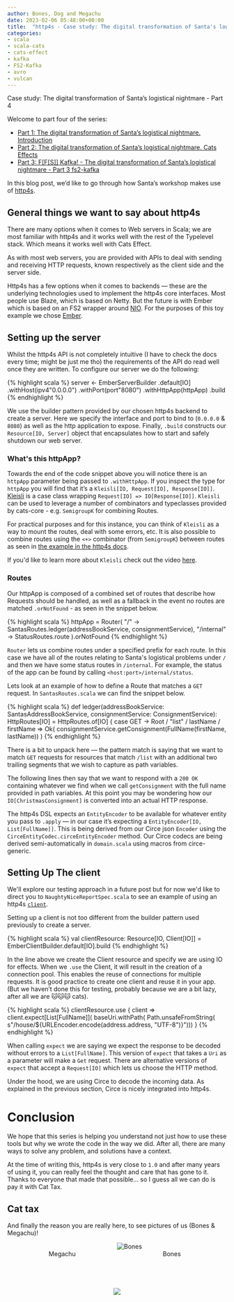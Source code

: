 ```yaml
---
author: Bones, Dog and Megachu
date: 2023-02-06 05:48:00+00:00
title:  "http4s - Case study: The digital transformation of Santa's logistical nightmare - Part 4 http4s"
categories:
- scala
- scala-cats
- cats-effect
- kafka
- FS2-Kafka
- avro
- vulcan
---
```





Case study: The digital transformation of Santa’s logistical nightmare - Part 4

Welcome to part four of the series:
- [Part 1: The digital transformation of Santa’s logistical nightmare. Introduction](https://functional-feline-society.github.io/2022/12/16/santas-logistical-nightmare-pt1/)
- [Part 2: The digital transformation of Santa’s logistical nightmare.  Cats Effects](https://functional-feline-society.github.io/2022/12/22/io-part-2/)
- [Part 3: F[F[S]] Kafka! - The digital transformation of Santa’s logistical nightmare - Part 3 fs2-kafka](https://functional-feline-society.github.io/2023/01/24/fs2-kafka/)

In this blog post, we’d like to go through how Santa’s workshop makes use of [http4s](https://http4s.org).


## General things we want to say about http4s

There are many options when it comes to Web servers in Scala; we are most familiar with http4s and it works well with the rest of the Typelevel stack. Which means it works well with Cats Effect.

As with most web servers, you are provided with APIs to deal with sending and receiving HTTP requests, known respectively as the client side and the server side. 

Http4s has a few options when it comes to backends — these are the underlying technologies used to implement the http4s core interfaces. 
Most people use Blaze, which is based on Netty. But the future is with Ember which is based on an FS2 wrapper around [NIO](https://docs.oracle.com/en/java/javase/15/core/java-nio.html). 
For the purposes of this toy example we chose [Ember](https://mvnrepository.com/artifact/org.http4s/http4s-ember-server). 

## Setting up the server

Whilst the http4s API is not completely intuitive (I have to check the docs every time; might be just me tho) the requirements of the API do read well once they are written. To configure our server we do the following:


{% highlight scala %}
server <- EmberServerBuilder
  .default[IO]
  .withHost(ipv4"0.0.0.0")
  .withPort(port"8080")
  .withHttpApp(httpApp)
  .build
{% endhighlight %}


We use the builder pattern provided by our chosen http4s backend to create a server. Here we specify the interface and port to bind to (`0.0.0.0` & `8080`) as well as the http application to expose.
Finally, `.build` constructs our `Resource[IO, Server]` object that encapsulates how to start and safely shutdown our web server.

### What's this httpApp?

Towards the end of the code snippet above you will notice there is an `httpApp` parameter being passed to `.withHttpApp`. 
If you inspect the type for `httpApp` you will find that it’s a `Kleisli[IO, Request[IO], Response[IO]]`. 
[Kleisli](https://typelevel.org/cats/datatypes/kleisli.html) is a case class wrapping `Request[IO] => IO[Response[IO]]`. 
`Kleisli` can be used to leverage a number of combinators and typeclasses provided by cats-core - e.g. `SemigroupK` for combining Routes.

For practical purposes and for this instance, you can think of `Kleisli` as a way to mount the routes, deal with some errors, etc.
It is also possible to combine routes using the `<+>` combinator (from `SemigroupK`) between routes as seen in [the example in the http4s docs](https://http4s.org/v0.23/docs/service.html#running-your-service).

If you'd like to learn more about `Kleisli` check out the video [here](https://www.youtube.com/watch?v=qL6Viix3npA). 

### Routes
Our httpApp is composed of a combined set of routes that describe how Requests should be handled, as well as a fallback in the event no routes are matched `.orNotFound` - as seen in the snippet below.

{% highlight scala %}
httpApp = Router(
  "/"         -> SantasRoutes.ledger(addressBookService, consignmentService),
  "/internal" -> StatusRoutes.route
).orNotFound
{% endhighlight %}

`Router` lets us combine routes under a specified prefix for each route. In this case we have all of the routes relating to Santa's logistical problems under `/` and then we have some status routes in `/internal`.
For example, the status of the app can be found by calling `<host:port>/internal/status`.

Lets look at an example of how to define a Route that matches a `GET` request.
In `SantasRoutes.scala` we can find the snippet below.

{% highlight scala %}
  def ledger(addressBookService: SantasAddressBookService, consignmentService: ConsignmentService): HttpRoutes[IO] =
    HttpRoutes.of[IO] {
      case GET -> Root / "list" / lastName / firstName =>
        Ok(
          consignmentService.getConsignment(FullName(firstName, lastName))
        )
{% endhighlight %}

There is a bit to unpack here — the pattern match is saying that we want to match `GET` requests for resources that match `/list` with an additional two trailing segments that we wish to capture as path variables.

The following lines then say that we want to respond with a `200 OK` containing whatever we find when we call `getConsignment` with the full name provided in path variables.
At this point you may be wondering how our `IO[ChristmasConsignment]` is converted into an actual HTTP response.

The http4s DSL expects an `EntityEncoder` to be available for whatever entity you pass to `.apply` — in our case it’s expecting a `EntityEncoder[IO, List[FullName]]`. 
This is being derived from our Circe json `Encoder` using the `CirceEntityCodec.circeEntityEncoder` method. 
Our Circe codecs are being derived semi-automatically in `domain.scala` using macros from circe-generic. 

## Setting Up The client

We'll explore our testing approach in a future post but for now we'd like to direct you to `NaughtyNiceReportSpec.scala` to see an example of using an http4s [`client`](https://http4s.org/v0.23/docs/client.html).

Setting up a client is not too different from the builder pattern used previously to create a server. 

{% highlight scala %}
val clientResource: Resource[IO, Client[IO]] = EmberClientBuilder.default[IO].build
{% endhighlight %}

In the line above we create the Client resource and specify we are using IO for effects. 
When we `.use` the Client, it will result in the creation of a connection pool. This enables the reuse of connections for multiple requests. 
It is good practice to create one client and reuse it in your app. (But we haven’t done this for testing, probably because we are a bit lazy, after all we are 🐱🐱🐱 cats).

{% highlight scala %}
clientResource.use { client =>
 client.expect[List[FullName]](
   baseUri.withPath(
     Path.unsafeFromString(
       s"/house/${URLEncoder.encode(address.address, "UTF-8")}")))
}
{% endhighlight %}

When calling `expect` we are saying we expect the response to be decoded without errors to a `List[FullName]`. 
This version of `expect` that takes a `Uri` as a parameter will make a `Get` request. 
There are alternative versions of `expect` that accept a `Request[IO]` which lets us choose the HTTP method.

Under the hood, we are using Circe to decode the incoming data. As explained in the previous section, Circe is nicely integrated into http4s. 


# Conclusion

We hope that this series is helping you understand not just how to use these tools but why we wrote the code in the way we did. After all, there are many ways to solve any problem, and solutions have a context. 

At the time of writing this, http4s is very close to `1.0` and after many years of using it, you can really feel the thought and care that has gone to it. Thanks to everyone that made that possible... so I guess all we can do is pay it with Cat Tax.

## Cat tax

And finally the reason you are really here, to see pictures of us (Bones & Megachu)!

<div>
  <div style="display: flex; flex-direction: row; flex-wrap: wrap;width: 100%;">
    <div style="display: flex; flex-direction: column; flex-basis: 100%; flex: 1; background-position: 99% 40%; background-size: cover; background-image: url(https://functional-feline-society.github.io/images/megachu-3.jpeg);">
    </div>
    <div style="display: flex; flex-direction: column; flex-basis: 100%; flex: 1;">
      <img src="https://functional-feline-society.github.io/images/naughty-bones.jpeg" alt="Bones">
    </div>
  </div>
  <div style="display: flex; flex-direction: row; flex-wrap: wrap;width: 100%;">
<div style="display: flex; flex-direction: column; flex-basis: 100%; flex: 1; text-align: center;">
      Megachu
    </div>
    <div style="display: flex; flex-direction: column; flex-basis: 100%; flex: 1; text-align: center;">
      Bones
    </div>
</div>
<div style="flex-direction: column; flex-basis: 100%; flex: 1; text-align: center; padding:5em">
<img src="https://media.tenor.com/seHiTkRjzgEAAAAd/silvestre-piol%C3%ADn.gif"  />
</div>
</div>

